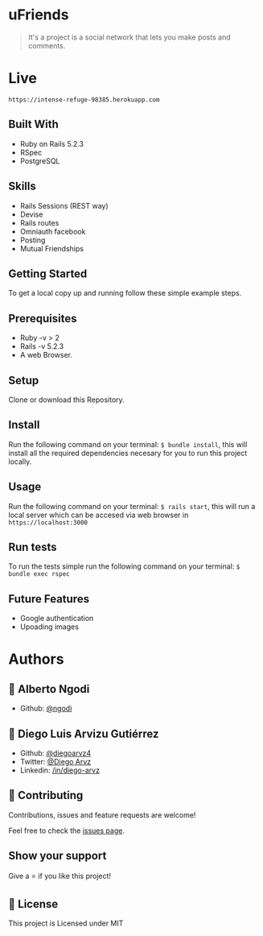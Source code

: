 # uFriends

> It's a project is a social network that lets you make posts and comments.

# Live

```
https://intense-refuge-98385.herokuapp.com
```

## Built With

- Ruby on Rails 5.2.3
- RSpec
- PostgreSQL

## Skills

- Rails Sessions (REST way)
- Devise
- Rails routes
- Omniauth facebook
- Posting
- Mutual Friendships

## Getting Started

To get a local copy up and running follow these simple example steps.

## Prerequisites
  - Ruby -v > 2
  - Rails -v 5.2.3
  - A web Browser. 

## Setup
  Clone or download this Repository.

## Install
  Run the following command on your terminal: `$ bundle install`, this will install all the required dependencies necesary for you to run this project locally.

## Usage
  Run the following command on your terminal: `$ rails start`, this will run a local server which can be accesed via web browser in `https://localhost:3000`

## Run tests
  To run the tests simple run the following command on your terminal: `$ bundle exec rspec`
  
## Future Features

- Google authentication
- Upoading images

# Authors

## 👤 **Alberto Ngodi**

- Github: [@ngodi](https://github.com/ngodi) 

## 👤 **Diego Luis Arvizu Gutiérrez**

- Github: [@diegoarvz4](https://github.com/diegoarvz4)
- Twitter: [@Diego Arvz](https://twitter.com/Darvizu_gutier)
- Linkedin: [/in/diego-arvz](https://linkedin.com/linkedinhandle)

## 🤝 Contributing

Contributions, issues and feature requests are welcome!

Feel free to check the [issues page](issues/).

## Show your support

Give a ⭐️ if you like this project!

## 📝 License

This project is Licensed under MIT
